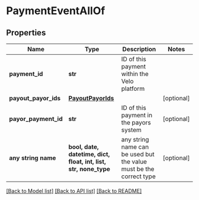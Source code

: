 # PaymentEventAllOf


## Properties
Name | Type | Description | Notes
------------ | ------------- | ------------- | -------------
**payment_id** | **str** | ID of this payment within the Velo platform | 
**payout_payor_ids** | [**PayoutPayorIds**](PayoutPayorIds.md) |  | [optional] 
**payor_payment_id** | **str** | ID of this payment in the payors system | [optional] 
**any string name** | **bool, date, datetime, dict, float, int, list, str, none_type** | any string name can be used but the value must be the correct type | [optional]

[[Back to Model list]](../README.md#documentation-for-models) [[Back to API list]](../README.md#documentation-for-api-endpoints) [[Back to README]](../README.md)


